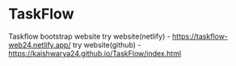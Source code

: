 # TaskFlow
Taskflow bootstrap website 
try website(netlify) - https://taskflow-web24.netlify.app/
try website(github) - https://kaishwarya24.github.io/TaskFlow/index.html
